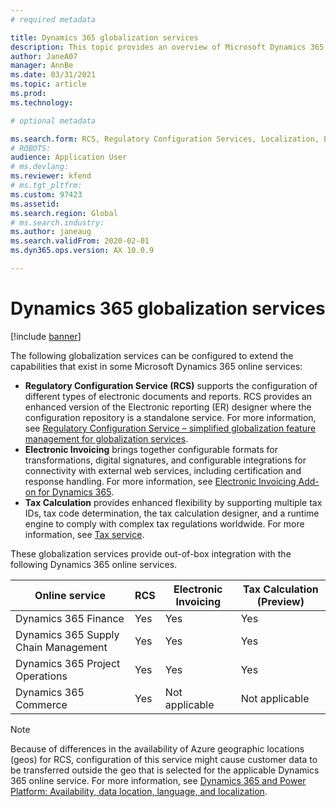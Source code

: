 ```yaml
---
# required metadata

title: Dynamics 365 globalization services
description: This topic provides an overview of Microsoft Dynamics 365 globalization services.
author: JaneA07
manager: AnnBe
ms.date: 03/31/2021
ms.topic: article
ms.prod: 
ms.technology: 

# optional metadata

ms.search.form: RCS, Regulatory Configuration Services, Localization, Electronic invoicing, Tax calculation
# ROBOTS: 
audience: Application User
# ms.devlang: 
ms.reviewer: kfend
# ms.tgt_pltfrm: 
ms.custom: 97423
ms.assetid: 
ms.search.region: Global
# ms.search.industry: 
ms.author: janeaug
ms.search.validFrom: 2020-02-01
ms.dyn365.ops.version: AX 10.0.9

---
```

# Dynamics 365 globalization services

[!include [banner](../includes/banner.md)]

The following globalization services can be configured to extend the capabilities that exist in some Microsoft Dynamics 365 online services:

- **Regulatory Configuration Service (RCS)** supports the configuration of different types of electronic documents and reports. RCS provides an enhanced version of the Electronic reporting (ER) designer where the configuration repository is a standalone service. For more information, see [Regulatory Configuration Service – simplified globalization feature management for globalization services](https://aka.ms/rcs/overview).
- **Electronic Invoicing** brings together configurable formats for transformations, digital signatures, and configurable integrations for connectivity with external web services, including certification and response handling. For more information, see [Electronic Invoicing Add-on for Dynamics 365](https://docs.microsoft.com/dynamics365-release-plan/2021wave1/finance-operations/dynamics365-finance/electronic-invoicing-add-on-dynamics-365-ga).
- **Tax Calculation** provides enhanced flexibility by supporting multiple tax IDs, tax code determination, the tax calculation designer, and a runtime engine to comply with complex tax regulations worldwide. For more information, see [Tax service](https://docs.microsoft.com/dynamics365-release-plan/2021wave1/finance-operations/dynamics365-finance/tax-service-preview).

These globalization services provide out-of-box integration with the following Dynamics 365 online services.

| Online service | RCS | Electronic Invoicing | Tax Calculation (Preview) |
|----------------|-----|----------------------|---------------------------|
| Dynamics 365 Finance | Yes | Yes | Yes | 
| Dynamics 365 Supply Chain Management | Yes | Yes | Yes | 
| Dynamics 365 Project Operations | Yes | Yes | Yes | 
| Dynamics 365 Commerce | Yes | Not applicable | Not applicable | 

> [!NOTE]
> Because of differences in the availability of Azure geographic locations (geos) for RCS, configuration of this service might cause customer data to be transferred outside the geo that is selected for the applicable Dynamics 365 online service. For more information, see [Dynamics 365 and Power Platform: Availability, data location, language, and localization](https://aka.ms/rcs/D365Productavailabilityguide).
